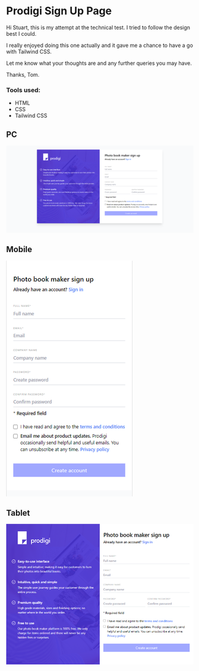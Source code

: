 # Prodigi Sign Up Page

Hi Stuart, this is my attempt at the technical test. I tried to follow the design best I could.

I really enjoyed doing this one actually and it gave me a chance to have a go with Tailwind CSS.

Let me know what your thoughts are and any further queries you may have.

Thanks, Tom.

### Tools used:

- HTML
- CSS
- Tailwind CSS

## PC

![](https://github.com/tom-morgan00/Prodigi---Signup-Page/blob/master/screenshots/pc.png?raw=true)

## Mobile

![](https://github.com/tom-morgan00/Prodigi---Signup-Page/blob/master/screenshots/mobile.png?raw=true)

## Tablet

![](https://github.com/tom-morgan00/Prodigi---Signup-Page/blob/master/screenshots/tablet.png?raw=true)
